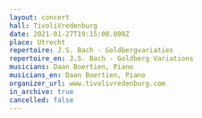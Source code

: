 ```yaml
---
layout: concert
hall: TivoliVredenburg
date: 2021-01-27T19:15:00.000Z
place: Utrecht
repertoire: J.S. Bach - Goldbergvariaties
repertoire_en: J.S. Bach - Goldberg Variations
musicians: Daan Boertien, Piano
musicians_en: Daan Boertien, Piano
organizer_url: www.tivolivredenburg.com
in_archive: true
cancelled: false
---
```

